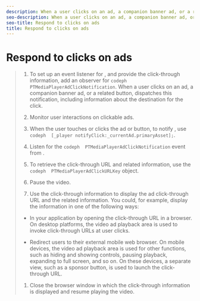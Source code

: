 ```yaml
---
description: When a user clicks on an ad, a companion banner ad, or a related button, your application must respond. provides you with information about the destination URL for the click.
seo-description: When a user clicks on an ad, a companion banner ad, or a related button, your application must respond. provides you with information about the destination URL for the click.
seo-title: Respond to clicks on ads
title: Respond to clicks on ads
---
```


# Respond to clicks on ads

>1. To set up an event listener for , and provide the click-through information, add an observer for `codeph  PTMediaPlayerAdClickNotification`.
>   When a user clicks on an ad, a companion banner ad, or a related button, dispatches this notification, including information about the destination for the click.
>   
>1. Monitor user interactions on clickable ads.
>   
>1. When the user touches or clicks the ad or button, to notify , use `codeph  [_player notifyClick:_currentAd.primaryAsset];`.
>   
>1. Listen for the `codeph  PTMediaPlayerAdClickNotification` event from .
>   
>1. To retrieve the click-through URL and related information, use the `codeph  PTMediaPlayerAdClickURLKey` object.
>   
>1. Pause the video.
>   
>1. Use the click-through information to display the ad click-through URL and the related information.
>   You could, for example, display the information in one of the following ways:
>* In your application by opening the click-through URL in a browser.
>  On desktop platforms, the video ad playback area is used to invoke click-through URLs at user clicks.
>  
>  
>* Redirect users to their external mobile web browser.
>  On mobile devices, the video ad playback area is used for other functions, such as hiding and showing controls, pausing playback, expanding to full screen, and so on. On these devices, a separate view, such as a sponsor button, is used to launch the click-through URL.
>  
>  
>   
>   
>1. Close the browser window in which the click-through information is displayed and resume playing the video.
>   
>   
